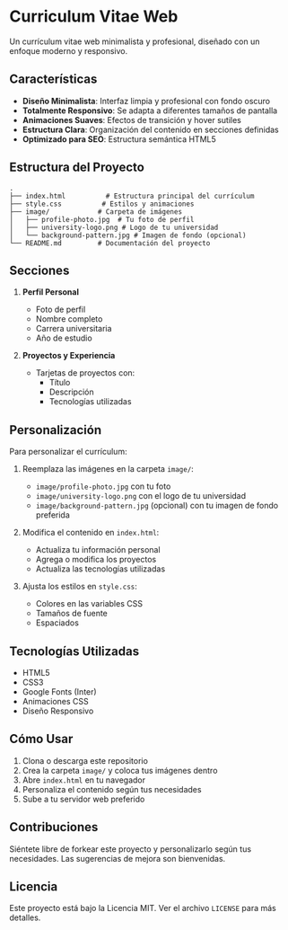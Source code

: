 # Curriculum Vitae Web

Un currículum vitae web minimalista y profesional, diseñado con un enfoque moderno y responsivo.

## Características

- **Diseño Minimalista**: Interfaz limpia y profesional con fondo oscuro
- **Totalmente Responsivo**: Se adapta a diferentes tamaños de pantalla
- **Animaciones Suaves**: Efectos de transición y hover sutiles
- **Estructura Clara**: Organización del contenido en secciones definidas
- **Optimizado para SEO**: Estructura semántica HTML5

## Estructura del Proyecto

```
.
├── index.html          # Estructura principal del currículum
├── style.css          # Estilos y animaciones
├── image/            # Carpeta de imágenes
│   ├── profile-photo.jpg  # Tu foto de perfil
│   ├── university-logo.png # Logo de tu universidad
│   └── background-pattern.jpg # Imagen de fondo (opcional)
└── README.md         # Documentación del proyecto
```

## Secciones

1. **Perfil Personal**
   - Foto de perfil
   - Nombre completo
   - Carrera universitaria
   - Año de estudio

2. **Proyectos y Experiencia**
   - Tarjetas de proyectos con:
     - Título
     - Descripción
     - Tecnologías utilizadas

## Personalización

Para personalizar el currículum:

1. Reemplaza las imágenes en la carpeta `image/`:
   - `image/profile-photo.jpg` con tu foto
   - `image/university-logo.png` con el logo de tu universidad
   - `image/background-pattern.jpg` (opcional) con tu imagen de fondo preferida

2. Modifica el contenido en `index.html`:
   - Actualiza tu información personal
   - Agrega o modifica los proyectos
   - Actualiza las tecnologías utilizadas

3. Ajusta los estilos en `style.css`:
   - Colores en las variables CSS
   - Tamaños de fuente
   - Espaciados

## Tecnologías Utilizadas

- HTML5
- CSS3
- Google Fonts (Inter)
- Animaciones CSS
- Diseño Responsivo

## Cómo Usar

1. Clona o descarga este repositorio
2. Crea la carpeta `image/` y coloca tus imágenes dentro
3. Abre `index.html` en tu navegador
4. Personaliza el contenido según tus necesidades
5. Sube a tu servidor web preferido

## Contribuciones

Siéntete libre de forkear este proyecto y personalizarlo según tus necesidades. Las sugerencias de mejora son bienvenidas.

## Licencia

Este proyecto está bajo la Licencia MIT. Ver el archivo `LICENSE` para más detalles.